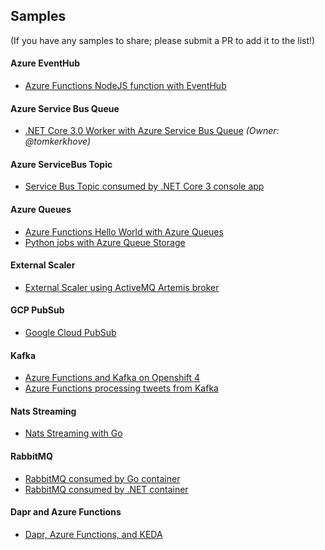 ## Samples 
(If you have any samples to share; please submit a PR to add it to the list!)

#### Azure EventHub
* [Azure Functions NodeJS function with EventHub](https://github.com/kedacore/sample-javascript-eventhub-azure-function)

#### Azure Service Bus Queue
* [.NET Core 3.0 Worker with Azure Service Bus Queue](https://github.com/kedacore/sample-dotnet-worker-servicebus-queue) *(Owner: @tomkerkhove)*

#### Azure ServiceBus Topic
* [Service Bus Topic consumed by .NET Core 3 console app](https://github.com/felipecruz91/sample-dotnet-consumer-servicebus-topic)

#### Azure Queues
* [Azure Functions Hello World with Azure Queues](https://github.com/kedacore/sample-hello-world-azure-functions)
* [Python jobs with Azure Queue Storage](https://github.com/tomconte/sample-keda-queue-jobs)

#### External Scaler
* [External Scaler using ActiveMQ Artemis broker](https://github.com/balchua/artemis-ext-scaler)

#### GCP PubSub
* [Google Cloud PubSub](https://github.com/kedacore/sample-go-gcppubsub)

#### Kafka
* [Azure Functions and Kafka on Openshift 4](https://github.com/kedacore/keda/wiki/Using-Keda-and-Azure-Functions-on-Openshift-4)
* [Azure Functions processing tweets from Kafka](https://github.com/kedacore/sample-typescript-kafka-azure-function)

#### Nats Streaming
* [Nats Streaming with Go](https://github.com/balchua/gonuts)
  
#### RabbitMQ
* [RabbitMQ consumed by Go container](https://github.com/kedacore/sample-go-rabbitmq)
* [RabbitMQ consumed by .NET container](https://github.com/NileshGule/pd-tech-fest-2019#prerequisites)

#### Dapr and Azure Functions
* [Dapr, Azure Functions, and KEDA](https://github.com/dapr/samples/tree/master/6.functions-and-keda)

